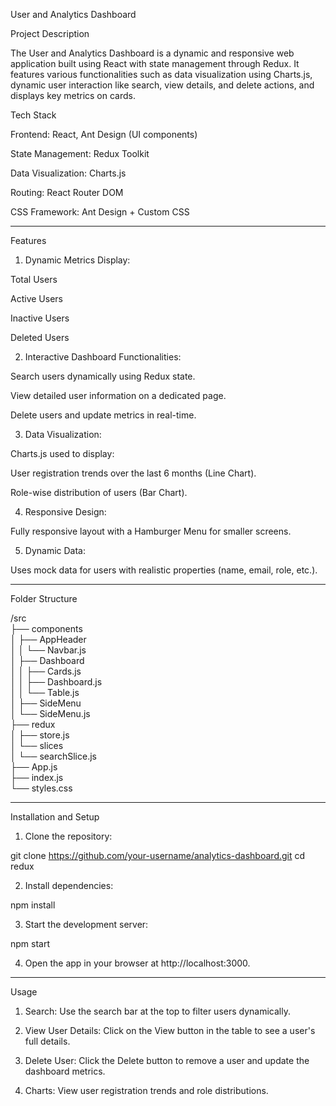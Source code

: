 
User and Analytics Dashboard

Project Description

The User and Analytics Dashboard is a dynamic and responsive web application built using React with state management through Redux. It features various functionalities such as data visualization using Charts.js, dynamic user interaction like search, view details, and delete actions, and displays key metrics on cards.





Tech Stack

Frontend: React, Ant Design (UI components)

State Management: Redux Toolkit

Data Visualization: Charts.js

Routing: React Router DOM 

CSS Framework: Ant Design + Custom CSS



---

Features

1. Dynamic Metrics Display:

Total Users

Active Users

Inactive Users

Deleted Users



2. Interactive Dashboard Functionalities:

Search users dynamically using Redux state.

View detailed user information on a dedicated page.

Delete users and update metrics in real-time.



3. Data Visualization:

Charts.js used to display:

User registration trends over the last 6 months (Line Chart).

Role-wise distribution of users (Bar Chart).




4. Responsive Design:

Fully responsive layout with a Hamburger Menu for smaller screens.



5. Dynamic Data:

Uses mock data for users with realistic properties (name, email, role, etc.).





---



Folder Structure

/src  
  ├── components  
  │   ├── AppHeader  
  │   │   └── Navbar.js  
  │   ├── Dashboard  
  │   │   ├── Cards.js  
  │   │   ├── Dashboard.js  
  │   │   └── Table.js  
  │   ├── SideMenu  
  │       └── SideMenu.js  
  ├── redux  
  │   ├── store.js  
  │   └── slices  
  │       └── searchSlice.js  
  ├── App.js  
  ├── index.js  
  └── styles.css


---

Installation and Setup

1. Clone the repository:

git clone https://github.com/your-username/analytics-dashboard.git
cd redux


2. Install dependencies:

npm install


3. Start the development server:

npm start


4. Open the app in your browser at http://localhost:3000.




---

Usage

1. Search: Use the search bar at the top to filter users dynamically.


2. View User Details: Click on the View button in the table to see a user's full details.


3. Delete User: Click the Delete button to remove a user and update the dashboard metrics.


4. Charts: View user registration trends and role distributions.


